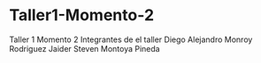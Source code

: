 # Taller1-Momento-2
Taller 1 Momento 2 
Integrantes de el taller 
Diego Alejandro Monroy Rodriguez
Jaider Steven Montoya Pineda 
